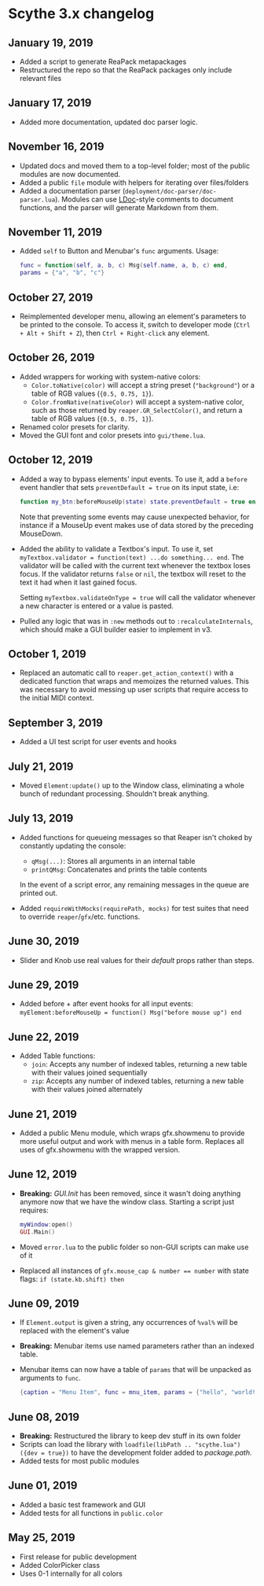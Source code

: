 # Scythe 3.x changelog

## January 19, 2019

- Added a script to generate ReaPack metapackages
- Restructured the repo so that the ReaPack packages only include relevant files

## January 17, 2019

- Added more documentation, updated doc parser logic.

## November 16, 2019

- Updated docs and moved them to a top-level folder; most of the public modules are now documented.
- Added a public `file` module with helpers for iterating over files/folders
- Added a documentation parser (`deployment/doc-parser/doc-parser.lua`). Modules can use [LDoc](https://stevedonovan.github.io/ldoc/)-style comments to document functions, and the parser will generate Markdown from them.

## November 11, 2019

- Added `self` to Button and Menubar's `func` arguments. Usage:

  ```lua
  func = function(self, a, b, c) Msg(self.name, a, b, c) end,
  params = {"a", "b", "c"}
  ```

## October 27, 2019

- Reimplemented developer menu, allowing an element's parameters to be printed to the console. To access it, switch to developer mode (`Ctrl + Alt + Shift + Z`), then `Ctrl + Right-click` any element.

## October 26, 2019

- Added wrappers for working with system-native colors:
  - `Color.toNative(color)` will accept a string preset (`"background"`) or a table of RGB values (`{0.5, 0.75, 1}`).
  - `Color.fromNative(nativeColor)` will accept a system-native color, such as those returned by `reaper.GR_SelectColor()`, and return a table of RGB values (`{0.5, 0.75, 1}`).
- Renamed color presets for clarity.
- Moved the GUI font and color presets into `gui/theme.lua`.

## October 12, 2019

- Added a way to bypass elements' input events. To use it, add a `before` event handler that sets `preventDefault = true` on its input state, i.e:

  ```lua
  function my_btn:beforeMouseUp(state) state.preventDefault = true end
  ```

  Note that preventing some events may cause unexpected behavior, for instance if a MouseUp event makes use of data stored by the preceding MouseDown.

- Added the ability to validate a Textbox's input. To use it, set `myTextbox.validator = function(text) ...do something... end`. The validator will be called with the current text whenever the textbox loses focus. If the validator returns `false` or `nil`, the textbox will reset to the text it had when it last gained focus.

  Setting `myTextbox.validateOnType = true` will call the validator whenever a new character is entered or a value is pasted.

- Pulled any logic that was in `:new` methods out to `:recalculateInternals`, which should make a GUI builder easier to implement in v3.

## October 1, 2019

- Replaced an automatic call to `reaper.get_action_context()` with a dedicated function that wraps and memoizes the returned values. This was necessary to avoid messing up user scripts that require access to the initial MIDI context.

## September 3, 2019

- Added a UI test script for user events and hooks

## July 21, 2019

- Moved `Element:update()` up to the Window class, eliminating a whole bunch of redundant processing. Shouldn't break anything.

## July 13, 2019

- Added functions for queueing messages so that Reaper isn't choked by constantly updating the console:
  - `qMsg(...)`: Stores all arguments in an internal table
  - `printQMsg`: Concatenates and prints the table contents

  In the event of a script error, any remaining messages in the queue are printed out.

- Added `requireWithMocks(requirePath, mocks)` for test suites that need to override `reaper`/`gfx`/etc. functions.

## June 30, 2019

- Slider and Knob use real values for their _default_ props rather than steps.

## June 29, 2019

- Added before + after event hooks for all input events:
  `myElement:beforeMouseUp = function() Msg("before mouse up") end`

## June 22, 2019

- Added Table functions:
  - `join`: Accepts any number of indexed tables, returning a new table with their values joined sequentially
  - `zip`: Accepts any number of indexed tables, returning a new table with their values joined alternately

## June 21, 2019

- Added a public Menu module, which wraps gfx.showmenu to provide more useful output and work with menus in a table form. Replaces all uses of gfx.showmenu with the wrapped version.

## June 12, 2019

- **Breaking:** _GUI.Init_ has been removed, since it wasn't doing anything anymore now that we have the window class. Starting a script just requires:

  ```lua
  myWindow:open()
  GUI.Main()
  ```

- Moved `error.lua` to the public folder so non-GUI scripts can make use of it
- Replaced all instances of `gfx.mouse_cap & number == number` with state flags: `if (state.kb.shift) then`

## June 09, 2019

- If `Element.output` is given a string, any occurrences of `%val%` will be replaced with the element's value
- **Breaking:** Menubar items use named parameters rather than an indexed table.
- Menubar items can now have a table of `params` that will be unpacked as arguments to `func`.

  ```lua
  {caption = "Menu Item", func = mnu_item, params = {"hello", "world!"}},
  ```

## June 08, 2019

- **Breaking:** Restructured the library to keep dev stuff in its own folder
- Scripts can load the library with `loadfile(libPath .. "scythe.lua")({dev = true})` to have the development folder added to _package.path_.
- Added tests for most public modules

## June 01, 2019

- Added a basic test framework and GUI
- Added tests for all functions in `public.color`

## May 25, 2019

- First release for public development
- Added ColorPicker class
- Uses 0-1 internally for all colors
